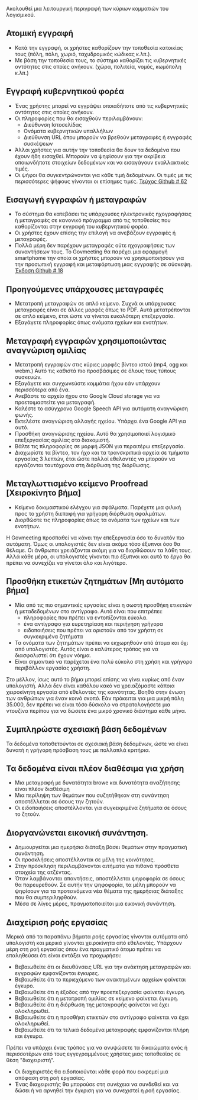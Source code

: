 <!-- Do not edit this file. It was translated by Google. -->

<p> Ακολουθεί μια λειτουργική περιγραφή των κύριων κομματιών του λογισμικού. </p>
<h2> Ατομική εγγραφή </h2>
<ul>
<li> Κατά την εγγραφή, οι χρήστες καθορίζουν την τοποθεσία κατοικίας τους (πόλη, πόλη, χωριό, ταχυδρομικός κώδικας κ.λπ.). </li>
<li> Με βάση την τοποθεσία τους, το σύστημα καθορίζει τις κυβερνητικές οντότητες στις οποίες ανήκουν. (χώρα, πολιτεία, νομός, κωμόπολη κ.λπ.) </li>
</ul><h2> Εγγραφή κυβερνητικού φορέα </h2>
<ul>
<li> Ένας χρήστης μπορεί να εγγράψει οποιαδήποτε από τις κυβερνητικές οντότητες στις οποίες ανήκουν. </li>
<li> Οι πληροφορίες που θα εισαχθούν περιλαμβάνουν: 
<ul>
<li> Διεύθυνση Ιστοσελίδας </li>
<li> Ονόματα κυβερνητικών υπαλλήλων </li>
<li> Διεύθυνση URL όπου μπορούν να βρεθούν μεταγραφές ή εγγραφές συσκέψεων </li>
</ul></li>
<li> Άλλοι χρήστες για αυτήν την τοποθεσία θα δουν τα δεδομένα που έχουν ήδη εισαχθεί. Μπορούν να ψηφίσουν για την ακρίβεια οποιωνδήποτε στοιχείων δεδομένων και να εισαγάγουν εναλλακτικές τιμές. </li>
<li> Οι ψήφοι θα συγκεντρώνονται για κάθε τιμή δεδομένων. Οι τιμές με τις περισσότερες ψήφους γίνονται οι επίσημες τιμές. <a href="https://github.com/govmeeting/govmeeting/issues/62">Τεύχος Github
# 62</a> </li>
</ul><h2> Εισαγωγή εγγραφών ή μεταγραφών </h2>
<ul>
<li> Το σύστημα θα κατεβάσει τις υπάρχουσες ηλεκτρονικές ηχογραφήσεις ή μεταγραφές σε κανονικό πρόγραμμα από τις τοποθεσίες που καθορίζονται στην εγγραφή του κυβερνητικού φορέα. </li>
<li> Οι χρήστες έχουν επίσης την επιλογή να ανεβάζουν εγγραφές ή μεταγραφές. </li>
<li> Πολλά μέρη δεν παρέχουν μεταγραφές ούτε ηχογραφήσεις των συναντήσεων τους. Το Govmeeting θα παρέχει μια εφαρμογή smartphome την οποία οι χρήστες μπορούν να χρησιμοποιήσουν για την προσωπική εγγραφή και μεταφόρτωση μιας εγγραφής σε σύσκεψη. <a href="https://github.com/govmeeting/govmeeting/issues/18">Έκδοση Github
# 18</a> </li>
</ul><h2> Προηγούμενες υπάρχουσες μεταγραφές </h2>
<ul>
<li> Μετατροπή μεταγραφών σε απλό κείμενο. Συχνά οι υπάρχουσες μεταγραφές είναι σε άλλες μορφές όπως το PDF. Αυτά μετατρέπονται σε απλό κείμενο, έτσι ώστε να γίνεται ευκολότερη επεξεργασία. </li>
<li> Εξαγάγετε πληροφορίες όπως ονόματα ηχείων και ενοτήτων. </li>
</ul><h2> Μεταγραφή εγγραφών χρησιμοποιώντας αναγνώριση ομιλίας </h2>
<ul>
<li> Μετατροπή εγγραφών στις κύριες μορφές βίντεο ιστού (mp4, ogg και webm.) Αυτό τις καθιστά πιο προσβάσιμες σε όλους τους τύπους συσκευών. </li>
<li> Εξαγάγετε και συγχωνεύστε κομμάτια ήχου εάν υπάρχουν περισσότερα από ένα. </li>
<li> Ανεβάστε το αρχείο ήχου στο Google Cloud storage για να προετοιμαστείτε για μεταγραφή. </li>
<li> Καλέστε το ασύγχρονο Google Speech API για αυτόματη αναγνώριση φωνής. </li>
<li> Εκτελέστε αναγνώριση αλλαγής ηχείου. Υπάρχει ένα Google API για αυτό. </li>
<li> Προσθήκη αναγνώρισης ηχείου. Αυτό θα χρησιμοποιεί λογισμικό επεξεργασίας ομιλίας στο διακομιστή. </li>
<li> Βάλτε τις πληροφορίες σε μορφή JSON για περαιτέρω επεξεργασία. </li>
<li> Διαχωρίστε τα βίντεο, τον ήχο και τα τρανσκριπικά αρχεία σε τμήματα εργασίας 3 λεπτών, έτσι ώστε πολλοί εθελοντές να μπορούν να εργάζονται ταυτόχρονα στη διόρθωση της διόρθωσης. </li>
</ul><h2> Μεταγλωττισμένο κείμενο Proofread [Χειροκίνητο βήμα] </h2>
<ul>
<li> Κείμενο δοκιμαστικού ελέγχου για σφάλματα. Παρέχετε μια φιλική προς το χρήστη διεπαφή για γρήγορη διόρθωση σφαλμάτων. </li>
<li> Διορθώστε τις πληροφορίες όπως τα ονόματα των ηχείων και των ενοτήτων. </li>
</ul>
<p> Η Govmeeting προσπαθεί να κάνει την επεξεργασία όσο το δυνατόν πιο αυτόματη. Όμως οι υπολογιστές δεν είναι ακόμα τόσο έξυπνοι όσο θα θέλαμε. Οι άνθρωποι χρειάζονται ακόμη για να διορθώσουν τα λάθη τους. Αλλά κάθε μέρα, οι υπολογιστές γίνονται πιο έξυπνοι και αυτό το έργο θα πρέπει να συνεχίζει να γίνεται όλο και λιγότερο. </p>
<h2> Προσθήκη ετικετών ζητημάτων [Μη αυτόματο βήμα] </h2>
<ul>
<li> Μία από τις πιο σημαντικές εργασίες είναι η σωστή προσθήκη ετικετών ή μεταδεδομένων στο αντίγραφο. Αυτό είναι που επιτρέπει: 
<ul>
<li> πληροφορίες που πρέπει να εντοπίζονται εύκολα. </li>
<li> ένα αντίγραφο για ευρετηρίαση και περιήγηση γρήγορα </li>
<li> ειδοποιήσεις που πρέπει να οριστούν από τον χρήστη σε συγκεκριμένα ζητήματα </li>
</ul></li>
<li> Τα ονόματα των ζητημάτων πρέπει να εκχωρηθούν από άτομα και όχι από υπολογιστές. Αυτός είναι ο καλύτερος τρόπος για να διασφαλιστεί ότι έχουν νόημα. </li>
<li> Είναι σημαντικό να παρέχεται ένα πολύ εύκολο στη χρήση και γρήγορο περιβάλλον εργασίας χρήστη. </li>
</ul>
<p> Στο μέλλον, ίσως αυτό το βήμα μπορεί επίσης να γίνει κυρίως από έναν υπολογιστή. Αλλά δεν είναι καθόλου κακό να χρειαζόμαστε κάποια χειροκίνητη εργασία από εθελοντές της κοινότητας. Βοηθά στην ένωση των ανθρώπων για έναν κοινό σκοπό. Εάν πρόκειται για μια μικρή πόλη 35.000, δεν πρέπει να είναι τόσο δύσκολο να στρατολογήσετε μια ντουζίνα περίπου για να δώσετε ένα μικρό χρονικό διάστημα κάθε μήνα. </p>
<h2> Συμπληρώστε σχεσιακή βάση δεδομένων </h2>
<p> Τα δεδομένα τοποθετούνται σε σχεσιακή βάση δεδομένων, ώστε να είναι δυνατή η γρήγορη πρόσβαση τους με πολλαπλά κριτήρια. </p>
<h2> Τα δεδομένα είναι πλέον διαθέσιμα για χρήση </h2>
<ul>
<li> Μια μεταγραφή με δυνατότητα browe και δυνατότητα αναζήτησης είναι πλέον διαθέσιμη </li>
<li> Μια περίληψη των θεμάτων που συζητήθηκαν στη συνάντηση αποστέλλεται σε όσους την ζητούν. </li>
<li> Οι ειδοποιήσεις αποστέλλονται για συγκεκριμένα ζητήματα σε όσους το ζητούν. </li>
</ul><h2> Διοργανώνεται εικονική συνάντηση. </h2>
<ul>
<li> Δημιουργείται μια ημερήσια διάταξη βάσει θεμάτων στην πραγματική συνάντηση. </li>
<li> Οι προσκλήσεις αποστέλλονται σε μέλη της κοινότητας. </li>
<li> Στην πρόσκληση περιλαμβάνονται αιτήματα για πιθανά πρόσθετα στοιχεία της ατζέντας. </li>
<li> Όταν λαμβάνονται απαντήσεις, αποστέλλεται ψηφοφορία σε όσους θα παρευρεθούν. Σε αυτήν την ψηφοφορία, τα μέλη μπορούν να ψηφίσουν για τα προτεινόμενα νέα θέματα της ημερήσιας διάταξης που θα συμπεριληφθούν. </li>
<li> Μέσα σε λίγες μέρες, πραγματοποιείται μια εικονική συνάντηση. </li>
</ul><h2> Διαχείριση ροής εργασίας </h2>
<p> Μερικά από τα παραπάνω βήματα ροής εργασίας γίνονται αυτόματα από υπολογιστή και μερικά γίνονται χειροκίνητα από εθελοντές. Υπάρχουν μέρη στη ροή εργασίας όπου ένα πραγματικό άτομο πρέπει να επαληθεύσει ότι είναι εντάξει να προχωρήσει: </p>

<ul>
<li> Βεβαιωθείτε ότι οι διευθύνσεις URL για την ανάκτηση μεταγραφών και εγγραφών εμφανίζονται έγκυρες. </li>
<li> Βεβαιωθείτε ότι το περιεχόμενο των ανακτημένων αρχείων φαίνεται έγκυρο. </li>
<li> Βεβαιωθείτε ότι η έξοδος από την προεπεξεργασία φαίνεται έγκυρη. </li>
<li> Βεβαιωθείτε ότι η μετατροπή ομιλίας σε κείμενο φαίνεται έγκυρη. </li>
<li> Βεβαιωθείτε ότι η διόρθωση της μεταγραφής φαίνεται να έχει ολοκληρωθεί. </li>
<li> Βεβαιωθείτε ότι η προσθήκη ετικετών στο αντίγραφο φαίνεται να έχει ολοκληρωθεί. </li>
<li> Βεβαιωθείτε ότι τα τελικά δεδομένα μεταγραφής εμφανίζονται πλήρη και έγκυρα. </li>
</ul>
<p> Πρέπει να υπάρχει ένας τρόπος για να ανυψώσετε τα δικαιώματα ενός ή περισσοτέρων από τους εγγεγραμμένους χρήστες μιας τοποθεσίας σε θέση "διαχειριστή". </p>

<ul>
<li> Οι διαχειριστές θα ειδοποιούνται κάθε φορά που εκκρεμεί μια απόφαση στη ροή εργασίας. </li>
<li> Ένας διαχειριστής θα μπορούσε στη συνέχεια να συνδεθεί και να δώσει ή να αρνηθεί την έγκριση για να συνεχιστεί η ροή εργασίας. </li>
</ul>